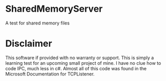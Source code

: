# SharedMemoryServer
A test for shared memory files

# Disclaimer
This software if provided with no warranty or support. This is simply a learning test for an upcoming small project of mine.
I have no clue how to code IPC, much less in c#. Almost all of this code was found in the Microsoft Documentation for TCPListener. 